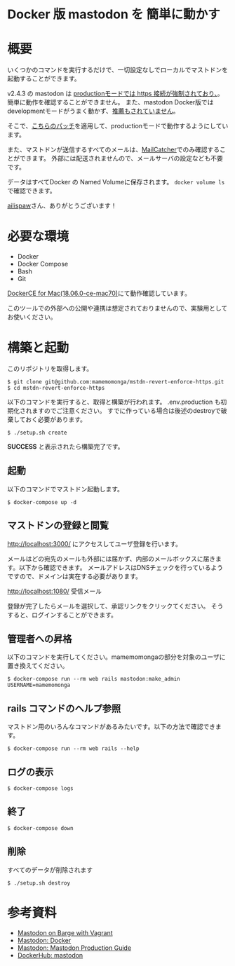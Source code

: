 # Docker 版 mastodon を 簡単に動かす

# 概要

いくつかのコマンドを実行するだけで、一切設定なしでローカルでマストドンを起動することができます。

v2.4.3 の mastodon は [productionモードでは https 接続が強制されており、](https://github.com/tootsuite/mastodon/blob/v2.4.3/.env.production.sample#L22)。簡単に動作を確認することができません。
また、mastodon Docker版では developmentモードがうまく動かず、[推薦もされていません](https://github.com/tootsuite/documentation/blob/master/Running-Mastodon/Development-guide.md)。

そこで、[こちらのパッチ](https://github.com/ailispaw/mastodon-barge/tree/master/patches)を適用して、productionモードで動作するようにしています。

また、マストドンが送信するすべてのメールは、[MailCatcher](https://mailcatcher.me)でのみ確認することができます。
外部には配送されませんので、メールサーバの設定なども不要です。

データはすべてDocker の Named Volumeに保存されます。 `docker volume ls` で確認できます。

[ailispaw](https://github.com/ailispaw)さん、ありがとうございます！

# 必要な環境

* Docker
* Docker Compose
* Bash
* Git

[DockerCE for Mac(18.06.0-ce-mac70)](https://store.docker.com/editions/community/docker-ce-desktop-mac)にて動作確認しています。

このツールでの外部への公開や連携は想定されておりませんので、実験用としてお使いください。

# 構築と起動

このリポジトリを取得します。

	$ git clone git@github.com:mamemomonga/mstdn-revert-enforce-https.git
	$ cd mstdn-revert-enforce-https

以下のコマンドを実行すると、取得と構築が行われます。
.env.production も初期化されますのでご注意ください。
すでに作っている場合は後述のdestroyで破棄しておく必要があります。

	$ ./setup.sh create

**SUCCESS** と表示されたら構築完了です。

## 起動

以下のコマンドでマストドン起動します。

	$ docker-compose up -d

## マストドンの登録と閲覧

[http://localhost:3000/](http://localhost:3000/) にアクセスしてユーザ登録を行います。

メールはどの宛先のメールも外部には届かず、内部のメールボックスに届きます。以下から確認できます。
メールアドレスはDNSチェックを行っているようですので、ドメインは実在する必要があります。

[http://localhost:1080/](http://localhost:1080/) 受信メール


登録が完了したらメールを選択して、承認リンクをクリックてください。
そうすると、ログインすることができます。

## 管理者への昇格

以下のコマンドを実行してください。mamemomongaの部分を対象のユーザに置き換えてください。

	$ docker-compose run --rm web rails mastodon:make_admin USERNAME=mamemomonga

## rails コマンドのヘルプ参照

マストドン用のいろんなコマンドがあるみたいです。以下の方法で確認できます。

	$ docker-compose run --rm web rails --help

## ログの表示

	$ docker-compose logs

## 終了

	$ docker-compose down

## 削除

すべてのデータが削除されます

	$ ./setup.sh destroy

# 参考資料

* [Mastodon on Barge with Vagrant](https://github.com/ailispaw/mastodon-barge)
* [Mastodon: Docker](https://github.com/tootsuite/documentation/blob/master/Running-Mastodon/Docker-Guide.md)
* [Mastodon: Mastodon Production Guide](https://github.com/tootsuite/documentation/blob/master/Running-Mastodon/Production-guide.md)
* [DockerHub: mastodon](https://hub.docker.com/r/gargron/mastodon/)



